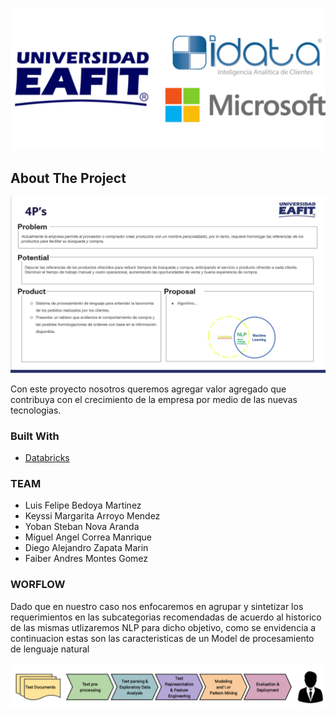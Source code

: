 ![idata_eafit](readme_img/logos.png "idata_eafit")



<!-- ABOUT THE PROJECT -->
## About The Project

<!--[![Product Name Screen Shot][product-screenshot]](https://example.com)-->

![idata_eafit_diapo](readme_img/4_ps.PNG "idata_eafit_diapo")



Con este proyecto nosotros queremos agregar valor agregado que contribuya con el crecimiento de la empresa por medio de las nuevas tecnologias.


### Built With

* [Databricks](https://databricks.com/)

### TEAM

- Luis Felipe Bedoya Martinez
- Keyssi Margarita Arroyo Mendez
- Yoban Steban Nova Aranda
- Miguel Angel Correa Manrique
- Diego Alejandro Zapata Marin
- Faiber Andres Montes Gomez

### WORFLOW

Dado que en nuestro caso nos enfocaremos en agrupar y sintetizar los requerimientos en las subcategorias recomendadas de acuerdo al historico de las mismas utlizaremos NLP para dicho objetivo, como se envidencia a continuacion estas son las caracteristicas de un Model de procesamiento de lenguaje natural 

![idata_eafit_nlpworkflow](readme_img/nlp_worflow.png "idata_eafit_nlpworkflow")


